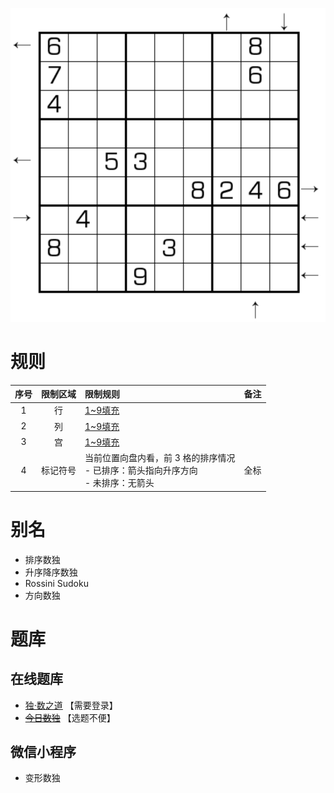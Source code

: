 ![](../../../images/sudoku/排序数独.png)

# 规则

| 序号  | 限制区域 | 限制规则                                                 | 备注  |
|:---:|:----:|:-----------------------------------------------------|:----|
|  1  |  行   | [1~9填充]                                              |     |
|  2  |  列   | [1~9填充]                                              |     |
|  3  |  宫   | [1~9填充]                                              |     |
|  4  | 标记符号 | 当前位置向盘内看，前 3 格的排序情况<br/>- 已排序：箭头指向升序方向<br/>- 未排序：无箭头 | 全标  |

# 别名

- 排序数独
- 升序降序数独
- Rossini Sudoku
- 方向数独

# 题库

## 在线题库

- [独·数之道](http://www.sudokufans.org.cn/lx/game.index.php?type=px) 【需要登录】
- ~~[今日数独]~~ 【选题不便】

## 微信小程序

- 变形数独

[1~9填充]: ../../../rules.md#1~9填充

[今日数独]: https://cn.sudoku.today/g-rossini-sudoku/
